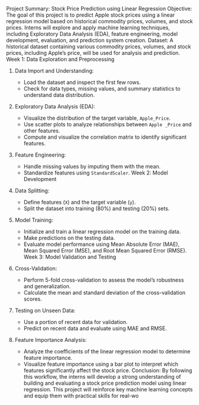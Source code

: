  Project Summary: Stock Price Prediction using Linear Regression
Objective:
The goal of this project is to predict Apple stock prices using a linear regression model based on historical commodity prices, volumes, and stock prices. Interns will explore and apply machine learning techniques, including Exploratory Data Analysis (EDA), feature engineering, model development, evaluation, and prediction system creation.
Dataset:
A historical dataset containing various commodity prices, volumes, and stock prices, including Apple’s price, will be used for analysis and prediction.
Week 1: Data Exploration and Preprocessing
1. Data Import and Understanding:
   - Load the dataset and inspect the first few rows.
   - Check for data types, missing values, and summary statistics to understand data distribution.
2. Exploratory Data Analysis (EDA):
   - Visualize the distribution of the target variable, `Apple_Price`.
   - Use scatter plots to analyze relationships between `Apple _Price` and other features.
   - Compute and visualize the correlation matrix to identify significant features.

3. Feature Engineering:
   - Handle missing values by imputing them with the mean.
   - Standardize features using `StandardScaler`.
Week 2: Model Development
1. Data Splitting:
   - Define features (`X`) and the target variable (`y`).
   - Split the dataset into training (80%) and testing (20%) sets.
2. Model Training:
   - Initialize and train a linear regression model on the training data.
   - Make predictions on the testing data.
   - Evaluate model performance using Mean Absolute Error (MAE), Mean Squared Error (MSE), and Root Mean Squared Error (RMSE).
Week 3: Model Validation and Testing
1. Cross-Validation:
   - Perform 5-fold cross-validation to assess the model’s robustness and generalization.
   - Calculate the mean and standard deviation of the cross-validation scores.
2. Testing on Unseen Data:
   - Use a portion of recent data for validation.
   - Predict on recent data and evaluate using MAE and RMSE.
3. Feature Importance Analysis:
   - Analyze the coefficients of the linear regression model to determine feature importance.
   - Visualize feature importance using a bar plot to interpret which features significantly affect the stock price.
 Conclusion:
By following this workflow, the interns will develop a strong understanding of building and evaluating a stock price prediction model using linear regression. This project will reinforce key machine learning concepts and equip them with practical skills for real-wo
